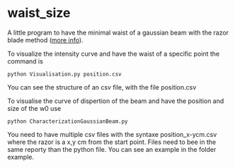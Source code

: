 # waist_size
A little program to have the minimal waist of a gaussian beam with the razor blade method ([more info](https://www.umu.se/globalassets/centralwebb/studentwebben/institutioner/institutionen-for-fysik/laserfysik/186917_lab-iii.-instructions.-174901_lab-iii-measurement-of-gaussian-laser-beams-2016.pdf)).


To visualize the intensity curve and have the waist of a specific point the command is
```
python Visualisation.py position.csv 
```
You can see the structure of an csv file, with the file position.csv 

To visualise the curve of dispertion of the beam and have the position and size of the w0 use
```
python CharacterizationGaussianBeam.py
```

You need to have multiple csv files with the syntaxe position_x-ycm.csv where the razor is a x,y cm from the start point.
Files need to bee in the same reporty than the python file.
You can see an example in the folder example.
